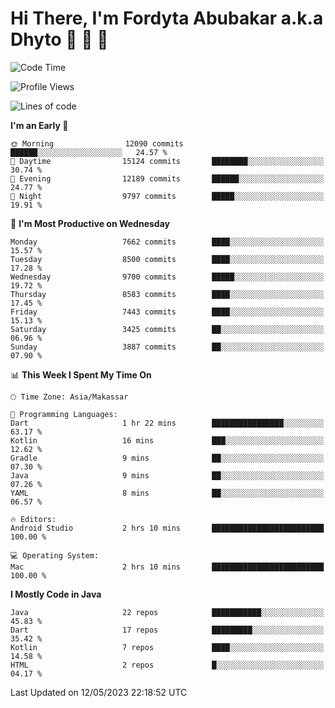 # Hi There, I'm Fordyta Abubakar a.k.a Dhyto 👋 👋 👋 

<!--
**DhytoDev/dhytodev** is a ✨ _special_ ✨ repository because its `README.md` (this file) appears on your GitHub profile.

Here are some ideas to get you started:

- 🔭 I’m currently working on ...
- 🌱 I’m currently learning ...
- 👯 I’m looking to collaborate on ...
- 🤔 I’m looking for help with ...
- 💬 Ask me about ...
- 📫 How to reach me: ...
- 😄 Pronouns: ...
- ⚡ Fun fact: ...
-->

<!--START_SECTION:waka-->
![Code Time](http://img.shields.io/badge/Code%20Time-1%2C909%20hrs%2040%20mins-blue)

![Profile Views](http://img.shields.io/badge/Profile%20Views-0-blue)

![Lines of code](https://img.shields.io/badge/From%20Hello%20World%20I%27ve%20Written-6.2%20million%20lines%20of%20code-blue)

**I'm an Early 🐤** 

```text
🌞 Morning                12090 commits       ██████░░░░░░░░░░░░░░░░░░░   24.57 % 
🌆 Daytime                15124 commits       ████████░░░░░░░░░░░░░░░░░   30.74 % 
🌃 Evening                12189 commits       ██████░░░░░░░░░░░░░░░░░░░   24.77 % 
🌙 Night                  9797 commits        █████░░░░░░░░░░░░░░░░░░░░   19.91 % 
```
📅 **I'm Most Productive on Wednesday** 

```text
Monday                   7662 commits        ████░░░░░░░░░░░░░░░░░░░░░   15.57 % 
Tuesday                  8500 commits        ████░░░░░░░░░░░░░░░░░░░░░   17.28 % 
Wednesday                9700 commits        █████░░░░░░░░░░░░░░░░░░░░   19.72 % 
Thursday                 8583 commits        ████░░░░░░░░░░░░░░░░░░░░░   17.45 % 
Friday                   7443 commits        ████░░░░░░░░░░░░░░░░░░░░░   15.13 % 
Saturday                 3425 commits        ██░░░░░░░░░░░░░░░░░░░░░░░   06.96 % 
Sunday                   3887 commits        ██░░░░░░░░░░░░░░░░░░░░░░░   07.90 % 
```


📊 **This Week I Spent My Time On** 

```text
🕑︎ Time Zone: Asia/Makassar

💬 Programming Languages: 
Dart                     1 hr 22 mins        ████████████████░░░░░░░░░   63.17 % 
Kotlin                   16 mins             ███░░░░░░░░░░░░░░░░░░░░░░   12.62 % 
Gradle                   9 mins              ██░░░░░░░░░░░░░░░░░░░░░░░   07.30 % 
Java                     9 mins              ██░░░░░░░░░░░░░░░░░░░░░░░   07.26 % 
YAML                     8 mins              ██░░░░░░░░░░░░░░░░░░░░░░░   06.57 % 

🔥 Editors: 
Android Studio           2 hrs 10 mins       █████████████████████████   100.00 % 

💻 Operating System: 
Mac                      2 hrs 10 mins       █████████████████████████   100.00 % 
```

**I Mostly Code in Java** 

```text
Java                     22 repos            ███████████░░░░░░░░░░░░░░   45.83 % 
Dart                     17 repos            █████████░░░░░░░░░░░░░░░░   35.42 % 
Kotlin                   7 repos             ████░░░░░░░░░░░░░░░░░░░░░   14.58 % 
HTML                     2 repos             █░░░░░░░░░░░░░░░░░░░░░░░░   04.17 % 
```




 Last Updated on 12/05/2023 22:18:52 UTC
<!--END_SECTION:waka-->
